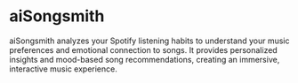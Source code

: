 # aiSongsmith
aiSongsmith analyzes your Spotify listening habits to understand your music preferences and emotional connection to songs. It provides personalized insights and mood-based song recommendations, creating an immersive, interactive music experience.
